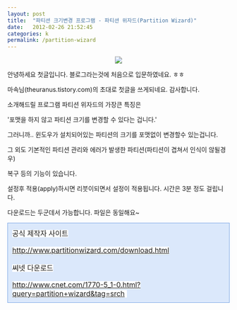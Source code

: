 ```yaml
---
layout: post
title:  "파티션 크기변경 프로그램 - 파티션 위자드(Partition Wizard)"
date:   2012-02-26 21:52:45
categories: k
permalink: /partition-wizard
---
```


<center>
<img src="http://1.bp.blogspot.com/-boWSJUUo6Sg/TbA71DWCQPI/AAAAAAAADAM/g_f5sVQ9bYA/s400/Partition+Wizard+Professional+Edition.jpg">
</center>

안녕하세요 첫글입니다. 블로그라는것에 처음으로 입문하였네요. ㅎㅎ

마속님(theuranus.tistory.com)의 초대로 첫글을 쓰게되네요. 감사합니다.

소개해드릴 프로그램 파티션 위자드의 가장큰 특징은

'포맷을 하지 않고 파티션 크기를 변경할 수 있다는 겁니다.'

그러니까.. 윈도우가 설치되어있는 파티션의 크기를 포맷없이 변경할수 있는겁니다.

 그 외도 기본적인 파티션 관리와 에러가 발생한 파티션(파티션이 겹쳐서 인식이 않될경우)

복구 등의 기능이 있습니다.

설정후 적용(apply)하시면 리붓이되면서 설정이 적용됩니다. 시간은 3분 정도 걸립니다.

다운로드는 두군데서 가능합니다. 파일은 동일해요~

<div class="txc-textbox" style="border-top-style: solid; border-right-style: solid; border-bottom-style: solid; border-left-style: solid; border-top-width: 1px; border-right-width: 1px; border-bottom-width: 1px; border-left-width: 1px; border-top-color: rgb(121, 165, 228); border-right-color: rgb(121, 165, 228); border-bottom-color: rgb(121, 165, 228); border-left-color: rgb(121, 165, 228); background-color: rgb(219, 232, 251); padding-top: 10px; padding-right: 10px; padding-bottom: 10px; padding-left: 10px; ">
<p style="margin-top: 0px; margin-right: 0px; margin-bottom: 0px; margin-left: 0px; "><span style="background-color: rgb(255, 255, 255); "><span style="font-size: 12pt; ">공식 제작자 사이트</span><br>
<br>
<a href="http://www.partitionwizard.com/download.html"><span style="font-size: 12pt; ">http://www.partitionwizard.com/download.html</span><br>
<br>
</a><font color="#000000"><span style="font-size: 12pt; ">씨</span></font><span style="font-size: 12pt; ">넷 다운로드</span><br>
<br>
<a href="http://www.cnet.com/1770-5_1-0.html?query=partition+wizard&amp;tag=srch"><span style="font-size: 12pt; ">http://www.cnet.com/1770-5_1-0.html?query=partition+wizard&amp;tag=srch</span></a><span style="font-size: 12pt; ">&nbsp;</span></span><br class="Apple-interchange-newline"></p>
</div>
